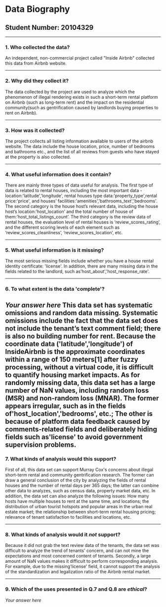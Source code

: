# Data Biography

## Student Number: 20104329

---

### 1. Who collected the data?
An independent, non-commercial project called "Inside Airbnb" collected this data from  Airbnb website.


---

### 2. Why did they collect it?

The data collected by the project are used to analyze which the phenomenon of illegal rendering exists in such a short-term rental platform on Airbnb (such as long-term rent) and the impact on the residential community(such as gentrification caused by landlords buying properties to rent on Airbnb).

---

### 3. How was it collected?

The project collects all listing information available to users of the airbnb website. The data include the house location, price, number of bedrooms and bathrooms etc., and the list of all reviews from guests who have stayed at the property is also collected.

---

### 4. What useful information does it contain?


There are mainly three types of data useful for analysis. The first type of data is related to rental houses, including the most important data - location:'latitude','longitude', rental houses type data:'property_type',rental price:'price', and houses’ facilities:'amenities','bathrooms_text','bedrooms'. The second category is the house host’s relevant data, including the house host’s location:’host_location’ and the total number of house of them:’host_total_listings_count’. The third category is the review data of rental houses, the evaluation level of rental houses is ‘review_scores_rating’, and the different scoring levels of each element such as ‘review_scores_cleanliness’, ‘review_scores_location’, etc.

---

### 5. What useful information is it missing?

The most serious missing fields include whether you have a house rental identity certificate: 'license'. In addition, there are many missing data in the fields related to the landlord, such as'host_about','host_response_rate'.

---

### 6. To what extent is the data 'complete'?

_Your answer here_
This data set has systematic omissions and random data missing. Systematic omissions include the fact that the data set does not include the tenant’s text comment field; there is also no building number for rent. Because the coordinate data ('latitude','longitude') of InsideAirbnb is the approximate coordinates within a range of 150 meters[1] after fuzzy processing, without a virtual code, it is difficult to quantify housing market impacts. As for randomly missing data, this data set has a large number of NaN values, including random loss (MSR) and non-random loss (MNAR). The former appears irregular, such as in the fields of'host_location','bedrooms', etc.; The other is because of platform data feedback caused by comments-related fields and deliberately hiding fields such as'license' to avoid government supervision problems.
---

### 7. What kinds of analysis would this support?

First of all, this data set can support Murray Cox's concerns about illegal short-term rental and community gentrification research. The former can draw a general conclusion of the city by analyzing the fields of rental houses and the number of rental days per 365 days; the latter can combine other data to analyzes, such as census data, property market data, etc. In addition, the data set can also analyze the following issues: How many hosts have multiple houses to rent at the same time, and locations; the distribution of urban tourist hotspots and popular areas in the urban real estate market; the relationship between short-term rental housing pricing; relevance of tenant satisfaction to facilities and locations, etc.

---

### 8. What kinds of analysis would it _not_ support?

Because it did not grab the text review data of the tenants, the data set was difficult to analyze the trend of tenants' concern, and can not mine the expectations and most concerned content of tenants. Secondly, a large amount of NaN values makes it difficult to perform corresponding analysis. For example, due to the missing'license' field, it cannot support the analysis of the standardization and legalization ratio of the Airbnb rental market.

---

### 9. Which of the uses presented in Q.7 and Q.8 are _ethical_?

_Your answer here_
